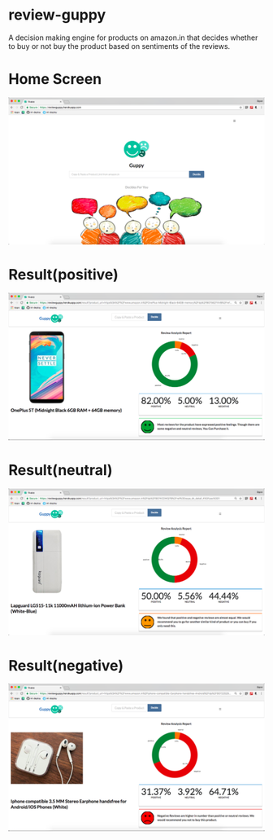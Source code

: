 # review-guppy
A decision making engine for products on amazon.in that decides whether to buy or not buy the product based on sentiments of the reviews.

# Home Screen
![Home Screen](https://raw.githubusercontent.com/DiponGhosh/review-guppy/master/screenshots/home.png)

# Result(positive)
![Result(positive)](https://raw.githubusercontent.com/DiponGhosh/review-guppy/master/screenshots/pos.png)

# Result(neutral)
![Result(neutral)](https://raw.githubusercontent.com/DiponGhosh/review-guppy/master/screenshots/neu.png)

# Result(negative)
![Result(negative)](https://raw.githubusercontent.com/DiponGhosh/review-guppy/master/screenshots/neg.png)
